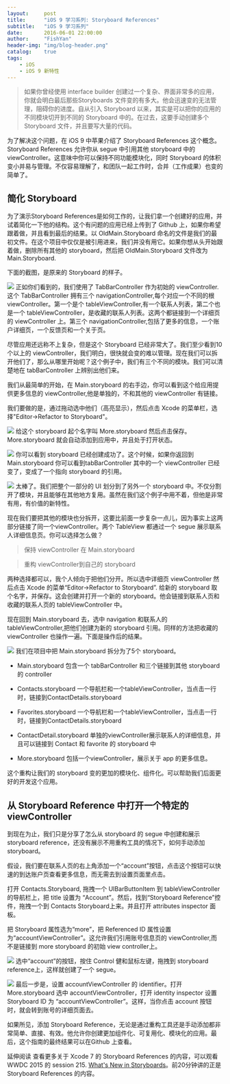 ```yaml
---
layout:     post
title:      "iOS 9 学习系列: Storyboard References"
subtitle:   "iOS 9 学习系列"
date:       2016-06-01 22:00:00
author:     "FishYan"
header-img: "img/blog-header.png" 
catalog:    true
tags:
    - iOS
    - iOS 9 新特性
---
```



>如果你曾经使用 interface builder 创建过一个复杂、界面非常多的应用，你就会明白最后那些Storyboards 文件变的有多大。他会迅速变的无法管理，阻碍你的进度。自从引入 Storyboard 以来，其实是可以把你的应用的不同模块切开到不同的 Storyboard 中的。在过去，这要手动创建多个 Storyboard 文件，并且要写大量的代码。

为了解决这个问题，在 iOS 9 中苹果介绍了 Storyboard References 这个概念。Storyboard References 允许你从 segue 中引用其他 storyboard 中的 viewController。这意味中你可以保持不同功能模块化，同时 Storyboard 的体积变小并易与管理。不仅容易理解了，和团队一起工作时，合并（工作成果）也变的简单了。

## 简化 Storyboard
为了演示Storyboard References是如何工作的，让我们拿一个创建好的应用，并试着简化一下他的结构。这个有问题的应用已经上传到了 Github 上，如果你希望跟着做，并且看到最后的结果。以 OldMain.Storyboard 命名的文件是我们的最初文件。在这个项目中仅仅是被引用进来，我们并没有用它。如果你想从头开始跟着做，删除所有其他的 storyboard，然后把 OldMain.Storyboard 文件改为 Main.Storyboard.

下面的截图，是原来的 Storyboard 的样子。




![](http://upload-images.jianshu.io/upload_images/28255-a8ba0b3eb5f8c08d.png?imageMogr2/auto-orient/strip%7CimageView2/2/w/1240/q/100)
正如你们看到的，我们使用了 TabBarController 作为初始的 viewController.这个 TabBarController 拥有三个 navigationController,每个对应一个不同的根 viewController。第一个是个 tableViewController,有一个联系人列表，第二个也是一个 tableViewController，是收藏的联系人列表。这两个都链接到一个详细页的 viewController 上。第三个 navigationController,包括了更多的信息，一个账户详细页，一个反馈页和一个关于页。

尽管应用还远称不上复杂，但是这个 Storyboard 已经非常大了。我们至少看到10个以上的 viewController，我们明白，很快就会变的难以管理。现在我们可以拆开他们了，那么从哪里开始呢？这个例子中，我们有三个不同的模块。我们可以清楚地在 tabBarController 上辨别出他们来。

我们从最简单的开始，在 Main.storyboard 的右手边，你可以看到这个给应用提供更多信息的 viewController,他是单独的，不和其他的 viewController 有链接。

我们要做的是，通过拖动选中他们（高亮显示），然后点击 Xcode 的菜单栏，选择"Editor->Refactor to Storyboard"。




![](http://upload-images.jianshu.io/upload_images/28255-3cfdd0f09e8814fb.png?imageMogr2/auto-orient/strip%7CimageView2/2/w/1240/q/100)
给这个 storyboard  起个名字叫 More.storyboard 然后点击保存。More.storyboard 就会自动添加到应用中，并且处于打开状态。




![](http://upload-images.jianshu.io/upload_images/28255-5efc719b706d98ca.png?imageMogr2/auto-orient/strip%7CimageView2/2/w/1240/q/100)
你可以看到 storyboard 已经创建成功了。这个时候，如果你返回到 Main.storyboard 你可以看到tabBarController 其中的一个 viewController 已经变了，变成了一个指向 storyboard 的引用。




![](http://upload-images.jianshu.io/upload_images/28255-d314a7e730d9929d.png?imageMogr2/auto-orient/strip%7CimageView2/2/w/1240/q/100)
太棒了。我们把整个一部分的 UI 划分到了另外一个 storyboard 中。不仅分割开了模块，并且能够在其他地方复用。虽然在我们这个例子中用不着，但他是非常有用，有价值的新特性。

现在我们要把其他的模块也分拆开，这要比前面一步复杂一点儿，因为事实上这两部分链接了同一个viewController。两个 TableView 都通过一个 segue 展示联系人详细信息页。你可以选择怎么做？

>保持 viewController 在 Main.storyboard

>重构 viewController到自己的 storyboard

两种选择都可以，我个人倾向于把他们分开。所以选中详细页 viewController 然后点击 Xcode 的菜单“Editor->Refactor to Storyboard”. 给新的 storyboard 取个名字，并保存。这会创建并打开一个新的 storyboard。他会链接到联系人页和收藏的联系人页的 tableViewController 中。

现在回到 Main.storyboard 去，选中 navigation 和联系人的 tableViewController,把他们创建为新的 storyboard 引用。同样的方法把收藏的 viewController 也操作一遍。下面是操作后的结果。




![](http://upload-images.jianshu.io/upload_images/28255-b4b4e0afd643cd4f.png?imageMogr2/auto-orient/strip%7CimageView2/2/w/1240/q/100)
我们在项目中把 Main.storyboard 拆分为了5个 storyboard。

- Main.storyboard 包含一个 tabBarController 和三个链接到其他 storyboard 的 controller

- Contacts.storyboard 一个导航栏和一个tableViewController，当点击一行时，链接到ContactDetails.storyboard

- Favorites.storyboard 一个导航栏和一个tableViewController，当点击一行时，链接到ContactDetails.storyboard

- ContactDetail.storyboard  单独的viewController展示联系人的详细信息，并且可以链接到 Contact 和 favorite 的 storyboard 中

- More.storyboard 包括一个viewController，展示关于 app 的更多信息。

这个重构让我们的 storyboard 变的更加的模块化、组件化。可以帮助我们后面更好的开发这个应用。

## 从 Storyboard Reference 中打开一个特定的 viewController
到现在为止，我们只是分享了怎么从 storyboard 的 segue 中创建和展示 storyboard reference，还没有展示不用重构工具的情况下，如何手动添加 storyboard。

假设，我们要在联系人页的右上角添加一个“account”按钮，点击这个按钮可以快速的到达账户页查看更多信息，而无需去到设置页面里点击。

打开 Contacts.Storyboard, 拖拽一个 UIBarButtonItem 到 tableViewController 的导航栏上，把 title 设置为 “Account”。然后，找到“Storyboard Reference”控件，拖拽一个到 Contacts Storyboard上来。并且打开 attributes inspector 面板。

把 Storyboard 属性选为“more”，把 Referenced ID 属性设置为“accountViewController”。这允许我们引用账号信息页的 viewController,而不是链接到 more storyboard 的初始 view controller上。




![](http://upload-images.jianshu.io/upload_images/28255-d1fd3c32d0d474b5.png?imageMogr2/auto-orient/strip%7CimageView2/2/w/1240/q/100)
选中“account”的按钮，按住 Control 健和鼠标左键，拖拽到 storyboard reference上，这样就创建了一个 segue。




![](http://upload-images.jianshu.io/upload_images/28255-c1111d5eba3c5f2c.png?imageMogr2/auto-orient/strip%7CimageView2/2/w/1240/q/100)
最后一步是，设置 accountViewController 的 identifier。打开 More.storyboard 选中 accountViewController，打开 identity inspector 设置 Storyboard ID 为 “accountViewController”。这样，当你点击 account 按钮时，就会转到账号的详细页面去。

如果所见，添加 Storyboard Reference，无论是通过重构工具还是手动添加都非常简单、直接、有效。他允许你创建更加组件化、可复用化、模块化的应用。最后，这个指南的最终结果可以在Github 上查看。

延伸阅读
查看更多关于 Xcode 7 的 Storyboard References 的内容，可以观看 WWDC 2015 的 session 215. [What's New in Storyboards](https://developer.apple.com/videos/wwdc/2015/?id=215)。前20分钟讲的正是 Storyboard References 的内容。
